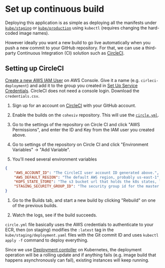 # Set up continuous build

Deploying this application is as simple as deploying all the manifests under
[`kube/staging`](/kube/staging) or [`kube/production`](/kube/production) using `kubectl` (requires changing the
hard-coded image names).

However ideally you want a new build to go live automatically when you push
a new commit to your GitHub repository. For that, we can use a third-party
Continuous Integration (CI) solution such as [CircleCI](http://circleci.com).

## Setting up CircleCI

[Create a new AWS IAM User](https://console.aws.amazon.com/iam/home?region=us-east-1#/users) on AWS
Console. Give it a name (e.g. `cirleci-deployment`) and add it to the group you created in [Set Up Service Credentials](/docs/set-up-service-credentials). CircleCI does not need a console login. Download the `credentials.csv`.

1. Sign up for an account on [CircleCI](http://circleci.com) with your GitHub
account.

1. Enable the builds on the `cohesiv` repository. This will use the
[`circle.yml`](/circle.yml).

1. Go to the settings of the repository on Circle CI and click "AWS Permissions", and enter the ID and Key from the IAM user you created above.

1. Go to settings of the repository on Circle CI and click "Environment Variables"
   &rarr; "Add Variable".

1. You'll need several environment variables

```json
{
    "AWS_ACCOUNT_ID": "The CircleCI user account ID generated above.",
    "AWS_DEFAULT_REGION": "The default AWS region, probably us-east-1",
    "KOPS_STATE_STORE":	"The s3 bucket url that holds the k8s states, like s3://kops.cohesiv.io",
    "STAGING_SECURITY_GROUP_ID": "The security group id for the master nodes, with a name like masters.staging.cohesiv.io"
}
```

1. Go to the Builds tab, and start a new build by clicking "Rebuild" on one of
   the previous builds.

1. Watch the logs, see if the build succeeds.


`circle.yml` file basically uses the AWS credentials to authenticate
to your ECR, then (on staging) modifies the `:latest` tag in the
`kube/staging/deployment.yaml` files with the Git commit ID and uses `kubectl apply -f`
command to deploy everything.

Since we use [Deployment
contoller](https://kubernetes.io/docs/concepts/workloads/controllers/deployment/)
on Kubernetes, the deployment operation will be a rolling update and if
anything fails (e.g. image build that happens asynchronously can fail), existing
instances will keep running.
